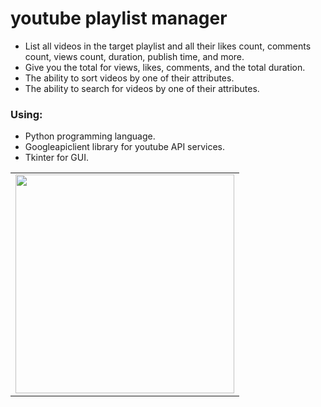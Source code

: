 # youtube playlist manager
+ List all videos in the target playlist and all their likes count, comments count, views count, duration, publish time, and more.
+ Give you the total for views, likes, comments, and the total duration.
+ The ability to sort videos by one of their attributes.
+ The ability to search for videos by one of their attributes.


### Using:
+ Python programming language.
+ Googleapiclient library for youtube API services.
+ Tkinter for GUI.

<table>

<tr>
  <td>
    <img src="https://user-images.githubusercontent.com/34489987/217597601-448689ab-dd1c-45ac-a019-45b3b4fcbaf6.png" 
	style="width: 350px; height=250;"/> 
  </td>
</tr>

</table>
